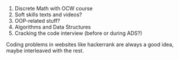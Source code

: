 1. Discrete Math with OCW course
1. Soft skills texts and videos?
1. OOP-related stuff?
1. Algorithms and Data Structures
1. Cracking the code interview (before or during ADS?)


Coding problems in websites like hackerrank are always a good idea, maybe interleaved with the rest.

